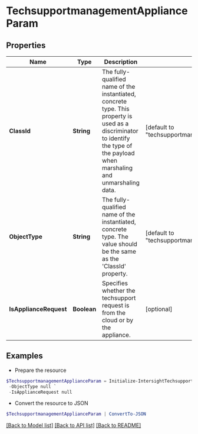 # TechsupportmanagementApplianceParam
## Properties

Name | Type | Description | Notes
------------ | ------------- | ------------- | -------------
**ClassId** | **String** | The fully-qualified name of the instantiated, concrete type. This property is used as a discriminator to identify the type of the payload when marshaling and unmarshaling data. | [default to "techsupportmanagement.ApplianceParam"]
**ObjectType** | **String** | The fully-qualified name of the instantiated, concrete type. The value should be the same as the &#39;ClassId&#39; property. | [default to "techsupportmanagement.ApplianceParam"]
**IsApplianceRequest** | **Boolean** | Specifies whether the techsupport request is from the cloud or by the appliance. | [optional] 

## Examples

- Prepare the resource
```powershell
$TechsupportmanagementApplianceParam = Initialize-IntersightTechsupportmanagementApplianceParam  -ClassId null `
 -ObjectType null `
 -IsApplianceRequest null
```

- Convert the resource to JSON
```powershell
$TechsupportmanagementApplianceParam | ConvertTo-JSON
```

[[Back to Model list]](../README.md#documentation-for-models) [[Back to API list]](../README.md#documentation-for-api-endpoints) [[Back to README]](../README.md)

